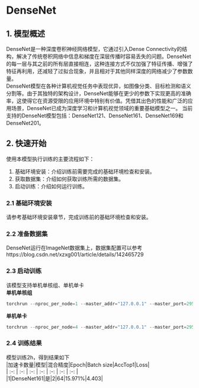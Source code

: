 # DenseNet
## 1. 模型概述
DenseNet是一种深度卷积神经网络模型，它通过引入Dense Connectivity的结构，解决了传统卷积网络中信息和梯度在深层传播时容易丢失的问题。DenseNet的每一层与其之前的所有层直接相连，这种连接方式不仅加强了特征传播、增强了特征再利用，还减轻了过拟合现象，并且相对于其他同样深度的网络减少了参数数量。  
DenseNet模型在各种计算机视觉任务中表现优异，如图像分类、目标检测和语义分割等。由于其独特的架构设计，DenseNet能够在更少的参数下实现更高的准确率，这使得它在资源受限的应用环境中特别有价值。凭借其出色的性能和广泛的应用场景，DenseNet已成为深度学习和计算机视觉领域的重要基础模型之一。 当前支持的DenseNet模型包括：DenseNet121、DenseNet161、DenseNet169和DenseNet201。
## 2. 快速开始
使用本模型执行训练的主要流程如下：  
1. 基础环境安装：介绍训练前需要完成的基础环境检查和安装。  
2. 获取数据集：介绍如何获取训练所需的数据集。  
3. 启动训练：介绍如何运行训练。  
### 2.1 基础环境安装
请参考基础环境安装章节，完成训练前的基础环境检查和安装。
### 2.2 准备数据集
DenseNet运行在ImageNet数据集上，数据集配置可以参考https://blog.csdn.net/xzxg001/article/details/142465729
### 2.3 启动训练
该模型支持单机单核组、单机单卡  
**单机单核组**
```Python
torchrun --nproc_per_node=1 --master_addr="127.0.0.1" --master_port=29500 main.py /data/datasets/imagenet -a densenet161 -b 64
```
**单机单卡**
```Python
torchrun --nproc_per_node=4 --master_addr="127.0.0.1" --master_port=29501 main.py /data/datasets/imagenet -a densenet161 -b 64
```
### 2.4 训练结果
模型训练2h，得到结果如下  
|加速卡数量|模型|混合精度|Epoch|Batch size|AccTop1|Loss|  
| :-: | :-: | :-: | :-: | :-: | :-: | :-: |   
|1|DenseNet161|是|2|64|15.971%|4.403|

